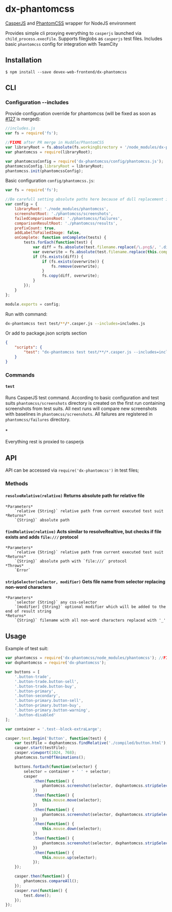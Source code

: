 # dx-phantomcss

[CasperJS](http://casperjs.org/) and [PhantomCSS](https://github.com/Huddle/PhantomCSS) wrapper for NodeJS environment 

Provides simple cli proxying everything to `casperjs` launched via `child_process.execFile`.
Supports fileglobs as `casperjs` test files.
Includes basic `phantomcss` config for integration with TeamCity

## Installation

```console
$ npm install --save devex-web-frontend/dx-phantomcss
```

## CLI

### Configuration --includes

Provide configuration override for phantomcss (will be fixed as soon as [#127](https://github.com/Huddle/PhantomCSS/pull/127) is merged):

```js
//includes.js
var fs = require('fs');

//FIXME after PR merge in Huddle/PhantomCSS
var libraryRoot = fs.absolute(fs.workingDirectory + '/node_modules/dx-phantomcss/node_modules/phantomcss');
var phantomcss = require(libraryRoot);

var phantomcssConfig = require('dx-phantomcss/config/phantomcss.js');
phantomcssConfig.libraryRoot = libraryRoot;
phantomcss.init(phantomcssConfig);
```

Basic configuration `config/phantomcss.js`:
```js
var fs = require('fs');

//Be carefull setting absolute paths here because of dull replacement in onComplete callback
var config = {
	libraryRoot: './node_modules/phantomcss',
	screenshotRoot: './phantomcss/screenshots',
	failedComparisonsRoot: './phantomcss/failures',
	comparisonResultRoot: './phantomcss/results',
	prefixCount: true,
	addLabelToFailedImage: false,
	onComplete: function onComplete(tests) {
		tests.forEach(function(test) {
			var diff = fs.absolute(test.filename.replace(/\.png$/, '.diff.png'));
			var overwrite = fs.absolute(test.filename.replace(this.comparisonResultRoot, this.screenshotRoot));
			if (fs.exists(diff)) {
				if (fs.exists(overwrite)) {
					fs.remove(overwrite);
				}
				fs.copy(diff, overwrite);
			}
		});
	}
};

module.exports = config;
```

Run with command:

```sh
dx-phantomcss test test/**/*.casper.js --includes=includes.js
```

Or add to package.json scripts section
```json
{
	"scripts": {
		"test": "dx-phantomcss test test/**/*.casper.js --includes=includes.js"
	}
}
```

### Commands

#### `test`
Runs CasperJS test command.
According to basic configuration and test suits `phantomcss/screenshots` directory is created on the first run containing screenshots from test suits.
All next runs will compare new screenshots with baselines in `phantomcss/screenshots`. All failures are registered in `phantomcss/failures` directory.

#### `*`
Everything rest is proxied to casperjs

## API
API can be accessed via `require('dx-phantomcss')` in test files;

### Methods
#### `resolveRelative(relative)` Returns absolute path for relative file
	*Parameters*
		`relative {String}` relative path from current executed test suit
	*Returns*
		`{String}` absolute path

#### `findRelative(relative)` Acts similar to resolveRealtive, but checks if file exists and adds `file:///` protocol
	*Parameters*
		`relative {String}` relative path from current executed test suit
	*Returns*
		`{String}` absolute path with `file:///` protocol
	*Throws*
		`Error`
#### `stripSelector(selector, modifier)` Gets file name from selector replacing non-word characters
	*Parameters*
		`selector {String}` any css-selector
		`[modifier] {String}` optional modifier which will be added to the end of result string
	*Returns*
		`{String}` filename with all non-word characters replaced with '_'
		
## Usage

Example of test suit:
```js
var phantomcss = require('dx-phantomcss/node_modules/phantomcss'); //FIXME after PR merge in Huddle/PhantomCSS
var dxphantomcss = require('dx-phantomcss');

var buttons = [
	'.button-trade',
	'.button-trade.button-sell',
	'.button-trade.button-buy',
	'.button-primary',
	'.button-secondary',
	'.button-primary.button-sell',
	'.button-primary.button-buy',
	'.button-primary.button-warning',
	'.button-disabled'
];

var container = '.test--block-extraLarge';

casper.test.begin('Button', function(test) {
	var testFile = dxphantomcss.findRelative('./compiled/button.html');
	casper.start(testFile);
	casper.viewport(1024, 768);
	phantomcss.turnOffAnimations();

	buttons.forEach(function(selector) {
		selector = container + ' ' + selector;
		casper
			.then(function() {
				phantomcss.screenshot(selector, dxphantomcss.stripSelector(selector));
			})
			.then(function() {
				this.mouse.move(selector);
			})
			.then(function() {
				phantomcss.screenshot(selector, dxphantomcss.stripSelector(selector, 'hover'));
			})
			.then(function() {
				this.mouse.down(selector);
			})
			.then(function() {
				phantomcss.screenshot(selector, dxphantomcss.stripSelector(selector, 'active'));
			})
			.then(function() {
				this.mouse.up(selector);
			});
	});

	casper.then(function() {
		phantomcss.compareAll();
	});
	casper.run(function() {
		test.done();
	});
});
```